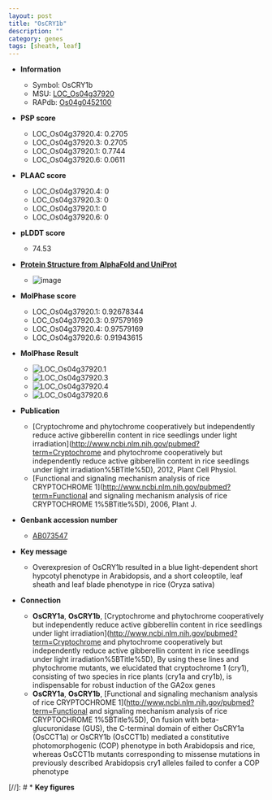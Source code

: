 ```yaml
---
layout: post
title: "OsCRY1b"
description: ""
category: genes
tags: [sheath, leaf]
---
```


* **Information**  
    + Symbol: OsCRY1b  
    + MSU: [LOC_Os04g37920](http://rice.plantbiology.msu.edu/cgi-bin/ORF_infopage.cgi?orf=LOC_Os04g37920)  
    + RAPdb: [Os04g0452100](http://rapdb.dna.affrc.go.jp/viewer/gbrowse_details/irgsp1?name=Os04g0452100)  

* **PSP score**  
    + LOC_Os04g37920.4: 0.2705 
    + LOC_Os04g37920.3: 0.2705 
    + LOC_Os04g37920.1: 0.7744 
    + LOC_Os04g37920.6: 0.0611 

* **PLAAC score**  
    + LOC_Os04g37920.4: 0 
    + LOC_Os04g37920.3: 0 
    + LOC_Os04g37920.1: 0 
    + LOC_Os04g37920.6: 0 

* **pLDDT score**
    + 74.53

* **[Protein Structure from AlphaFold and UniProt](https://www.uniprot.org/uniprotkb/Q0JCS3/entry#structure)**
    + ![image](https://ricepsp.github.io/images/Q0/AF-Q0JCS3-F1.png)

* **MolPhase score**
    + LOC_Os04g37920.1: 0.92678344
    + LOC_Os04g37920.3: 0.97579169
    + LOC_Os04g37920.4: 0.97579169
    + LOC_Os04g37920.6: 0.91943615

* **MolPhase Result**
    + ![LOC_Os04g37920.1](https://304243504.github.io/Pictures/LOC_Os04g/LOC_Os04g37920.1.png)
    + ![LOC_Os04g37920.3](https://304243504.github.io/Pictures/LOC_Os04g/LOC_Os04g37920.3.png)
    + ![LOC_Os04g37920.4](https://304243504.github.io/Pictures/LOC_Os04g/LOC_Os04g37920.4.png)
    + ![LOC_Os04g37920.6](https://304243504.github.io/Pictures/LOC_Os04g/LOC_Os04g37920.6.png)

* **Publication**  
    + [Cryptochrome and phytochrome cooperatively but independently reduce active gibberellin content in rice seedlings under light irradiation](http://www.ncbi.nlm.nih.gov/pubmed?term=Cryptochrome and phytochrome cooperatively but independently reduce active gibberellin content in rice seedlings under light irradiation%5BTitle%5D), 2012, Plant Cell Physiol.
    + [Functional and signaling mechanism analysis of rice CRYPTOCHROME 1](http://www.ncbi.nlm.nih.gov/pubmed?term=Functional and signaling mechanism analysis of rice CRYPTOCHROME 1%5BTitle%5D), 2006, Plant J.

* **Genbank accession number**  
    + [AB073547](http://www.ncbi.nlm.nih.gov/nuccore/AB073547)

* **Key message**  
    + Overexpresion of OsCRY1b resulted in a blue light-dependent short hypcotyl phenotype in Arabidopsis, and a short coleoptile, leaf sheath and leaf blade phenotype in rice (Oryza sativa)

* **Connection**  
    + __OsCRY1a__, __OsCRY1b__, [Cryptochrome and phytochrome cooperatively but independently reduce active gibberellin content in rice seedlings under light irradiation](http://www.ncbi.nlm.nih.gov/pubmed?term=Cryptochrome and phytochrome cooperatively but independently reduce active gibberellin content in rice seedlings under light irradiation%5BTitle%5D), By using these lines and phytochrome mutants, we elucidated that cryptochrome 1 (cry1), consisting of two species in rice plants (cry1a and cry1b), is indispensable for robust induction of the GA2ox genes
    + __OsCRY1a__, __OsCRY1b__, [Functional and signaling mechanism analysis of rice CRYPTOCHROME 1](http://www.ncbi.nlm.nih.gov/pubmed?term=Functional and signaling mechanism analysis of rice CRYPTOCHROME 1%5BTitle%5D), On fusion with beta-glucuronidase (GUS), the C-terminal domain of either OsCRY1a (OsCCT1a) or OsCRY1b (OsCCT1b) mediated a constitutive photomorphogenic (COP) phenotype in both Arabidopsis and rice, whereas OsCCT1b mutants corresponding to missense mutations in previously described Arabidopsis cry1 alleles failed to confer a COP phenotype

[//]: # * **Key figures**  


